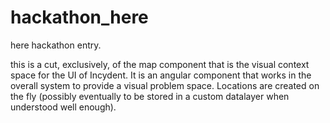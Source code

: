 # hackathon_here
here hackathon entry.

this is a cut, exclusively, of the map component that is the visual context space for the UI of Incydent.  It is an angular component that works in the overall system to provide a visual problem space.  Locations are created on the fly (possibly eventually to be stored in a custom datalayer when understood well enough).
